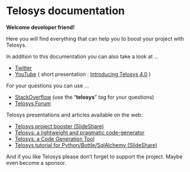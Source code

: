 # Telosys documentation

**Welcome developer friend!**&#x20;

Here you will find everything that can help you to boost your project with Telosys.

In addition to this documentation you can also take a look at ...

* [Twitter](https://twitter.com/telosys)&#x20;
* [YouTube](https://www.youtube.com/channel/UCX5-ypQygEHMCGXVTTbhfNQ)  ( short presentation : [Introducing Telosys 4.0](https://www.youtube.com/watch?v=nMEZ4tz-E4k) )

For your questions you can use …

* [StackOverflow](https://stackoverflow.com/) (use the “**telosys**” tag for your questions)&#x20;
* [Telosys Forum](https://muut.com/telosystools) &#x20;

Telosys presentations and articles available on the web:

* [Telosys project booster (SlideShare)](https://fr.slideshare.net/lguerin/telosys-project-booster-paris-open-source-summit-2019)
* [Telosys: a lightweight and pragmatic code-generator](https://modeling-languages.com/telosys-tools-the-concept-of-lightweight-model-for-code-generation/)
* [Telosys: a Code Generation Tool](https://tomassetti.me/telosys-code-generation-tool/)
* [Telosys tutorial for Python/Bottle/SqlAlchemy (SlideShare)](https://fr.slideshare.net/lguerin/telosys-tutorial-code-generation-for-a-python-web-application-based-on-bottle-and-sqlalchemy)

And if you like Telosys please don’t forget to support the project. Maybe even become a sponsor.
